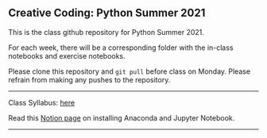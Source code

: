 ## Creative Coding: Python Summer 2021

This is the class github repository for Python Summer 2021.

For each week, there will be a corresponding folder with the in-class notebooks and exercise notebooks. 

Please clone this repository and ```git pull``` before class on Monday. Please refrain from making any pushes to the repository. 

----------------------------

Class Syllabus: [here]()

Read this [Notion page](https://www.notion.so/anaconda-jupter-notebook-9315faf27f41489aa06806a2851c04e2) on installing Anaconda and Jupyter Notebook.

-----------------------------
